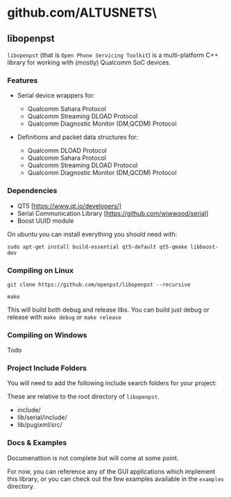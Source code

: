 # github.com/ALTUSNETS\

## libopenpst
`libopenpst` (that is `Open Phone Servicing Toolkit`) is a multi-platform C++ library for working with (mostly) Qualcomm SoC devices. 

### Features

   - Serial device wrappers for:
      - Qualcomm Sahara Protocol
      - Qualcomm Streaming DLOAD Protocol
      - Qualcomm Diagnostic Monitor (DM,QCDM) Protocol
      
   - Definitions and packet data structures for:
      - Qualcomm DLOAD Protocol
      - Qualcomm Sahara Protocol
      - Qualcomm Streaming DLOAD Protocol
      - Qualcomm Diagnostic Monitor (DM,QCDM) Protocol

### Dependencies


 - QT5 [https://www.qt.io/developers/]
 - Serial Communication Library [https://github.com/wjwwood/serial]
 - Boost UUID module

On ubuntu you can install everything you should need with:

    sudo apt-get install build-essential qt5-default qt5-qmake libboost-dev
 
### Compiling on Linux
    git clone https://github.com/openpst/libopenpst --recursive
    
    make

This will build both debug and release libs. You can build just debug or release with `make debug` or `make release`

### Compiling on Windows

Todo


### Project Include Folders

You will need to add the following include search folders for your project:

These are relative to the root directory of `libopenpst`.

 - include/
 - lib/serial/include/
 - lib/pugixml/src/

### Docs & Examples

Documenattion is not complete but will come at some point.

For now, you can reference any of the GUI applications which implement this library, or you can check out the few examples available in the `examples` directory.
